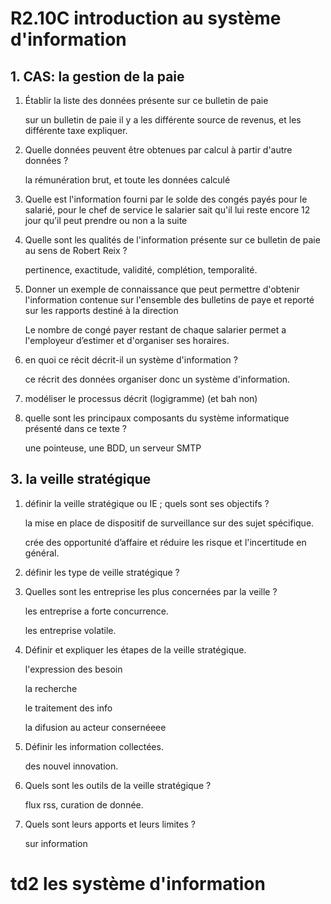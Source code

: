 # R2.10C introduction au système d'information

## 1. CAS: la gestion de la paie

1. Établir la liste des données présente sur ce bulletin de paie

   sur un bulletin de paie il y a les différente source de revenus, et les différente taxe expliquer. 

2. Quelle données peuvent être obtenues par calcul à partir d'autre données ?

   la rémunération brut, et toute les données calculé

3. Quelle est l'information fourni par le solde des congés payés pour le salarié, pour le chef de service
    le salarier sait qu'il lui reste encore 12 jour qu'il peut prendre ou non a la suite

4. Quelle sont les qualités de l'information présente sur ce bulletin de paie au sens de Robert Reix ?

   pertinence, exactitude, validité, complétion, temporalité. 

5. Donner un exemple de connaissance que peut permettre d'obtenir l'information contenue sur l'ensemble des bulletins de paye et reporté sur les rapports destiné à la direction 

   Le nombre de congé payer restant de chaque salarier permet a l'employeur d’estimer et d'organiser ses horaires.

6. en quoi ce récit décrit-il un système d'information ?

   ce récrit des données organiser donc un système d'information.

7. modéliser le processus décrit (logigramme) (et bah non)

8. quelle sont les principaux composants du système informatique présenté dans ce texte ?

   une pointeuse, une BDD, un serveur SMTP

## 3. la veille stratégique

1. définir la veille stratégique ou IE ; quels sont ses objectifs ?

   la mise en place de dispositif de surveillance sur des sujet spécifique.

   crée des opportunité d’affaire et réduire les risque et l'incertitude en général.

2. définir les type de veille stratégique ?

3. Quelles sont les entreprise les plus concernées par la veille ?

   les entreprise a forte concurrence.

   les entreprise volatile.

4. Définir et expliquer les étapes de la veille stratégique.

   l'expression des besoin

   la recherche

   le traitement des info

   la difusion au acteur consernéeee

5. Définir les information collectées.

   des nouvel innovation. 

6. Quels sont les outils de la veille stratégique ?

   flux rss, curation de donnée.

7. Quels sont leurs apports et leurs limites ?

   sur information

# td2 les système d'information

 